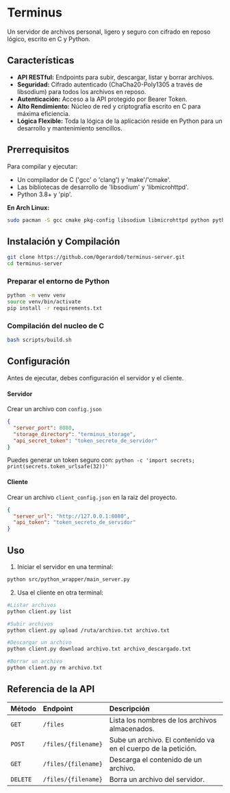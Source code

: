 # Terminus 
Un servidor de archivos personal, ligero y seguro con cifrado en reposo lógico, escrito en C y Python.

## Características

* **API RESTful:** Endpoints para subir, descargar, listar y borrar archivos.
* **Seguridad:** Cifrado autenticado (ChaCha20-Poly1305 a través de libsodium) para todos los archivos en reposo.
* **Autenticación:** Acceso a la API protegido por Bearer Token. 
* **Alto Rendimiento:** Núcleo de red y criptografía escrito en C para máxima eficiencia.
* **Lógica Flexible:** Toda la lógica de la aplicación reside en Python para un desarrollo y mantenimiento sencillos.

## Prerrequisitos

Para compilar y ejecutar:
* Un compilador de C ('gcc' o 'clang') y 'make'/'cmake'.
* Las bibliotecas de desarrollo de 'libsodium' y 'libmicrohttpd'.
* Python 3.8+ y 'pip'.

**En Arch Linux:**
```bash
sudo pacman -S gcc cmake pkg-config libsodium libmicrohttpd python python-pip
```

 ## Instalación y Compilación 

```bash
git clone https://github.com/0gerardo0/terminus-server.git
cd terminus-server
```
### Preparar el entorno de Python

```bash
python -m venv venv
source venv/bin/activate
pip install -r requirements.txt
```
### Compilación del nucleo de C 
```bash
bash scripts/build.sh 
```

## Configuración 

Antes de ejecutar, debes configuración el servidor y el cliente.

#### Servidor

Crear un archivo con `config.json`

```json
{
  "server_port": 8080,
  "storage_directory": "terminus_storage",
  "api_secret_token": "token_secreto_de_servidor"
}
```
Puedes generar un token seguro con: `python -c 'import secrets; print(secrets.token_urlsafe(32))'` 

#### Cliente

Crear un archivo `client_config.json`  en la raiz del proyecto.

```json
{
  "server_url": "http://127.0.0.1:8080",
  "api_token": "token_secreto_de_servidor"
}
``` 

## Uso 

1. Iniciar el servidor en una terminal:

```bash
python src/python_wrapper/main_server.py
```

2. Usa el cliente en otra terminal:
```bash
#Listar archivos 
python client.py list 

#Subir archivos
python client.py upload /ruta/archivo.txt archivo.txt 

#Descargar un archivo
python client.py download archivo.txt archivo_descargado.txt

#Borrar un archivo
python client.py rm archivo.txt
```

## Referencia de la API

| Método | Endpoint                | Descripción                                                 |
| :----- | :---------------------- | :---------------------------------------------------------- |
| `GET`  | `/files`                | Lista los nombres de los archivos almacenados.                |
| `POST` | `/files/{filename}`     | Sube un archivo. El contenido va en el cuerpo de la petición. |
| `GET`  | `/files/{filename}`     | Descarga el contenido de un archivo.                        |
| `DELETE`| `/files/{filename}`     | Borra un archivo del servidor.                              |

